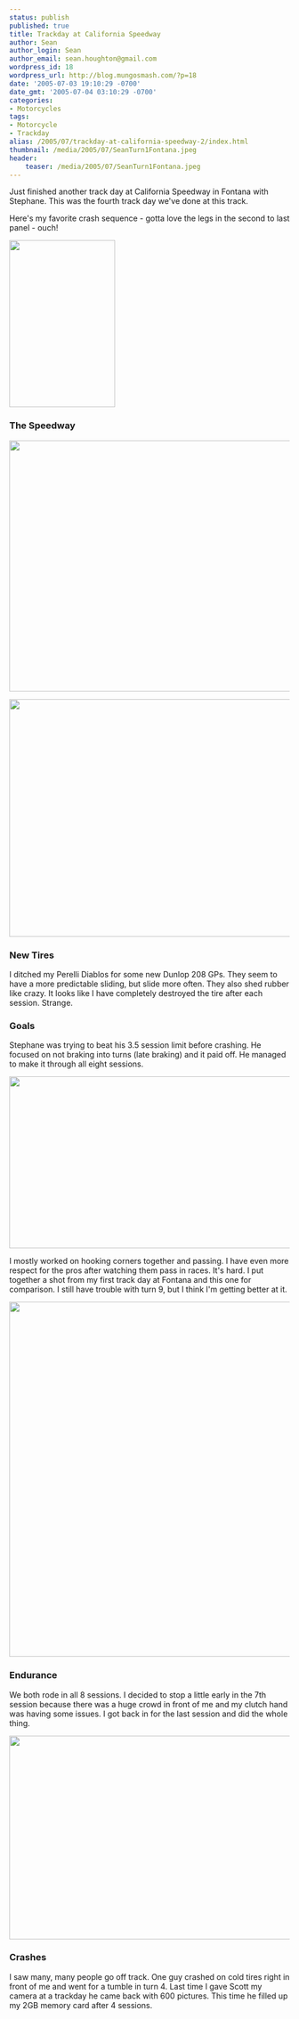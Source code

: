 ```yaml
---
status: publish
published: true
title: Trackday at California Speedway
author: Sean
author_login: Sean
author_email: sean.houghton@gmail.com
wordpress_id: 18
wordpress_url: http://blog.mungosmash.com/?p=18
date: '2005-07-03 19:10:29 -0700'
date_gmt: '2005-07-04 03:10:29 -0700'
categories:
- Motorcycles
tags:
- Motorcycle
- Trackday
alias: /2005/07/trackday-at-california-speedway-2/index.html
thumbnail: /media/2005/07/SeanTurn1Fontana.jpeg
header:
    teaser: /media/2005/07/SeanTurn1Fontana.jpeg
---
```

Just finished another track day at California Speedway in Fontana with Stephane.  This was the fourth track day we've done at this track.

Here's my favorite crash sequence - gotta love the legs in the second to last panel - ouch!

<a href="{{site.url_root}}/media/2005/07/Trackday_Crash.jpeg"><img src="{{site.url_root}}/media/2005/07/Trackday_Crash-190x300.jpg" alt="" title="Trackday_Crash" width="190" height="300" class="aligncenter size-medium wp-image-764" /></a>

### The Speedway

<a href="{{site.url_root}}/media/2005/07/SeanTurn1Fontana.jpeg"><img src="{{site.url_root}}/media/2005/07/SeanTurn1Fontana.jpeg" alt="" title="SeanTurn1Fontana" width="640" height="451" class="aligncenter size-full wp-image-765" /></a>

<a href="{{site.url_root}}/media/2005/07/WaitingInGaragesFontana.jpeg"><img src="{{site.url_root}}/media/2005/07/WaitingInGaragesFontana.jpeg" alt="" title="WaitingInGaragesFontana" width="640" height="427" class="aligncenter size-full wp-image-766" /></a>

### New Tires

I ditched my Perelli Diablos for some new Dunlop 208 GPs.  They seem to have a more predictable sliding, but slide more often.  They also shed rubber like crazy.  It looks like I have completely destroyed the tire after each session.  Strange.

### Goals

Stephane was trying to beat his 3.5 session limit before crashing.  He focused on not braking into turns (late braking) and it paid off.  He managed to make it through all eight sessions.

<a href="{{site.url_root}}/media/2005/07/StephaneTurn9Fontana.jpeg"><img src="{{site.url_root}}/media/2005/07/StephaneTurn9Fontana.jpeg" alt="" title="StephaneTurn9Fontana" width="640" height="309" class="aligncenter size-full wp-image-767" /></a>

I mostly worked on hooking corners together and passing.  I have even more respect for the pros after watching them pass in races.  It's hard.  I put together a shot from my first track day at Fontana and this one for comparison.  I still have trouble with turn 9, but I think I'm getting better at it.

<a href="{{site.url_root}}/media/2005/07/Turn9StyleComparison.jpeg"><img src="{{site.url_root}}/media/2005/07/Turn9StyleComparison.jpeg" alt="" title="Turn9StyleComparison" width="640" height="638" class="aligncenter size-full wp-image-768" /></a>

### Endurance

We both rode in all 8 sessions.  I decided to stop a little early in the 7th session because there was a huge crowd in front of me and my clutch hand was having some issues.  I got back in for the last session and did the whole thing.

<a href="{{site.url_root}}/media/2005/07/StephaneTurn2Fontana.jpeg"><img src="{{site.url_root}}/media/2005/07/StephaneTurn2Fontana.jpeg" alt="" title="StephaneTurn2Fontana" width="640" height="366" class="aligncenter size-full wp-image-770" /></a>

### Crashes

I saw many, many people go off track.  One guy crashed on cold tires right in front of me and went for a tumble in turn 4.  Last time I gave Scott my camera at a trackday he came back with 600 pictures.  This time he filled up my 2GB memory card after 4 sessions.

